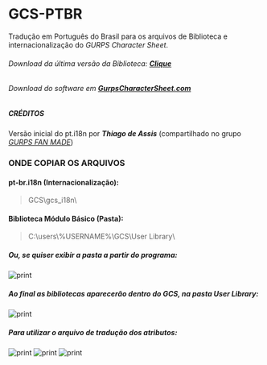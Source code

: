# GCS-PTBR
Tradução em Português do Brasil para os arquivos de Biblioteca e internacionalização do *_GURPS Character Sheet_*.

###### Download da última versão da Biblioteca: [**Clique**](http://tiny.cc/gcs-ptbr)
###### Download do software em [**GurpsCharacterSheet.com**](https://gurpscharactersheet.com)

##### CRÉDITOS
Versão inicial do pt.i18n por **_Thiago de Assis_** (compartilhado no grupo [*GURPS FAN MADE*](https://www.facebook.com/groups/1784591384922526/))

### ONDE COPIAR OS ARQUIVOS

#### pt-br.i18n (Internacionalização):
>GCS\gcs_i18n\
#### Biblioteca Módulo Básico (Pasta):
>C:\users\\%USERNAME%\GCS\User Library\

##### Ou, se quiser exibir a pasta a partir do programa:
![print](https://i.imgur.com/ktw9X2Y.jpg)

##### Ao final as bibliotecas aparecerão dentro do GCS, na pasta User Library:
![print](https://i.imgur.com/q0Xve5E.jpg)

##### Para utilizar o arquivo de tradução dos atributos:
![print](https://i.imgur.com/w95IL06.png)
![print](https://i.imgur.com/P0CF1Ub.png)
![print](https://i.imgur.com/mzFQs1x.png)

